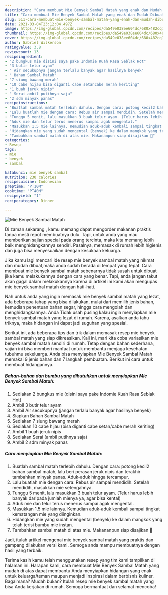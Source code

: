 ```yaml
---
description: "Cara membuat Mie Benyek Sambal Matah yang enak dan Mudah Dibuat"
title: "Cara membuat Mie Benyek Sambal Matah yang enak dan Mudah Dibuat"
slug: 511-cara-membuat-mie-benyek-sambal-matah-yang-enak-dan-mudah-dibuat
date: 2021-03-04T23:12:04.497Z
image: https://img-global.cpcdn.com/recipes/da549e038ee604dc/680x482cq70/mie-benyek-sambal-matah-foto-resep-utama.jpg
thumbnail: https://img-global.cpcdn.com/recipes/da549e038ee604dc/680x482cq70/mie-benyek-sambal-matah-foto-resep-utama.jpg
cover: https://img-global.cpcdn.com/recipes/da549e038ee604dc/680x482cq70/mie-benyek-sambal-matah-foto-resep-utama.jpg
author: Gabriel Wilkerson
ratingvalue: 3.8
reviewcount: 13
recipeingredient:
- "2 bungkus mie disini saya pake Indomie Kuah Rasa Seblak Hot"
- "3 butir telur ayam"
- " Air secukupnya jangan terlalu banyak agar hasilnya benyek"
- " Bahan Sambal Matah"
- "7 siung bawang merah"
- "10 cabe hijau bisa diganti cabe setancabe merah keriting"
- "1 buah jeruk nipis"
- " Serai ambil putihnya saja"
- "2 sdm minyak panas"
recipeinstructions:
- "Buatlah sambal matah terlebih dahulu. Dengan cara: potong kecil2 bahan sambal matah, lalu beri perasan jeruk nipis dan terakhir tambahkan minyak panas. Aduk-aduk hingga tercampur."
- "Lalu buatlah mie dengan cara: Rebus air sampai mendidih. Setelah mendidih, masukkan mie setengahnya."
- "Tunggu 5 menit, lalu masukkan 3 buah telur ayam. (Telur harus lebih banyak daripada jumlah mienya ya, agar bisa kental)"
- "Aduk mie dan telur terus menerus sampai agak mengental."
- "Masukkan 1,5 mie lainnya. Kemudian aduk-aduk kembali sampai tingkat kematangan mie yang diinginkan."
- "Hidangkan mie yang sudah mengental (benyek) ke dalam mangkok yang telah terisi bumbu mie instan."
- "Tambahkan sambal matah di atas mie. Makananpun siap disajikan 🤤"
categories:
- Resep
tags:
- mie
- benyek
- sambal

katakunci: mie benyek sambal 
nutrition: 230 calories
recipecuisine: Indonesian
preptime: "PT10M"
cooktime: "PT40M"
recipeyield: "1"
recipecategory: Dinner

---
```



![Mie Benyek Sambal Matah](https://img-global.cpcdn.com/recipes/da549e038ee604dc/680x482cq70/mie-benyek-sambal-matah-foto-resep-utama.jpg)

Di zaman  sekarang , kamu memang dapat mengorder makanan praktis tanpa mesti repot membuatnya dulu. Tapi, untuk anda yang mau memberikan sajian special pada orang tercinta, maka kita memang lebih baik menghidangkannya sendiri. Pasalnya, memasak di rumah lebih higienis dan juga bisa menyesuaikan dengan kesukaan keluarga.

Jika kamu lagi mencari ide resep mie benyek sambal matah yang nikmat dan mudah dibuat,maka anda sudah berada di tempat yang tepat. Cara membuat mie benyek sambal matah  sebenarnya tidak susah untuk dibuat jika kamu melakukannya dengan cara yang benar. Tapi, anda jangan takut akan gagal dalam melakukannya 
karena di artikel ini kami akan mengupas mie benyek sambal matah dengan hati-hati.  



Nah untuk anda yang ingin memasak mie benyek sambal matah yang lezat, ada beberapa tahap yang bisa dilakukan, mulai dari memilih jenis bahan, kemudian penentuan bahan segar, hingga cara mengolah dan menghidangkannya. Anda Tidak usah pusing kalau ingin menyiapkan mie benyek sambal matah yang lezat di rumah. Karena, asalkan anda  tahu triknya, maka hidangan ini dapat jadi suguhan yang spesial.

Berikut ini, ada beberapa tips dan trik dalam memasak resep mie benyek sambal matah yang siap dikreasikan. Kali ini, mari kita coba variasikan mie benyek sambal matah sendiri di rumah. Tetap dengan bahan sederhana, sajian ini bisa memberi manfaat untuk membantu menjaga kesehatan tubuhmu sekeluarga. Anda bisa menyiapkan Mie Benyek Sambal Matah memakai 9 jenis bahan dan 7 langkah pembuatan. Berikut ini cara untuk membuat hidangannya.

<!--inarticleads1-->

##### Bahan-bahan dan bumbu yang dibutuhkan untuk menyiapkan Mie Benyek Sambal Matah:

1. Sediakan 2 bungkus mie (disini saya pake Indomie Kuah Rasa Seblak Hot)
1. Ambil 3 butir telur ayam
1. Ambil  Air secukupnya (jangan terlalu banyak agar hasilnya benyek)
1. Siapkan  Bahan Sambal Matah
1. Sediakan 7 siung bawang merah
1. Sediakan 10 cabe hijau (bisa diganti cabe setan/cabe merah keriting)
1. Ambil 1 buah jeruk nipis
1. Sediakan  Serai (ambil putihnya saja)
1. Ambil 2 sdm minyak panas




<!--inarticleads2-->

##### Cara menyiapkan Mie Benyek Sambal Matah:

1. Buatlah sambal matah terlebih dahulu. Dengan cara: potong kecil2 bahan sambal matah, lalu beri perasan jeruk nipis dan terakhir tambahkan minyak panas. Aduk-aduk hingga tercampur.
1. Lalu buatlah mie dengan cara: Rebus air sampai mendidih. Setelah mendidih, masukkan mie setengahnya.
1. Tunggu 5 menit, lalu masukkan 3 buah telur ayam. (Telur harus lebih banyak daripada jumlah mienya ya, agar bisa kental)
1. Aduk mie dan telur terus menerus sampai agak mengental.
1. Masukkan 1,5 mie lainnya. Kemudian aduk-aduk kembali sampai tingkat kematangan mie yang diinginkan.
1. Hidangkan mie yang sudah mengental (benyek) ke dalam mangkok yang telah terisi bumbu mie instan.
1. Tambahkan sambal matah di atas mie. Makananpun siap disajikan 🤤




Jadi, itulah artikel mengenai  mie benyek sambal matah  yang praktis dan gampang dilakukan versi kami. Semoga anda mampu membuatnya dengan hasil yang terbaik. 

Terima kasih kamu telah menggunakan resep yang tim kami tampilkan di halaman ini. Harapan kami, cara membuat  Mie Benyek Sambal Matah yang mudah di atas dapat membantu Anda menyiapkan hidangan yang enak untuk keluarga/teman maupun menjadi inspirasi dalam berbisnis kuliner. Bagaimana? Mudah bukan? Itulah resep mie benyek sambal matah yang bisa Anda kerjakan di rumah. Semoga bermanfaat dan selamat mencoba!

